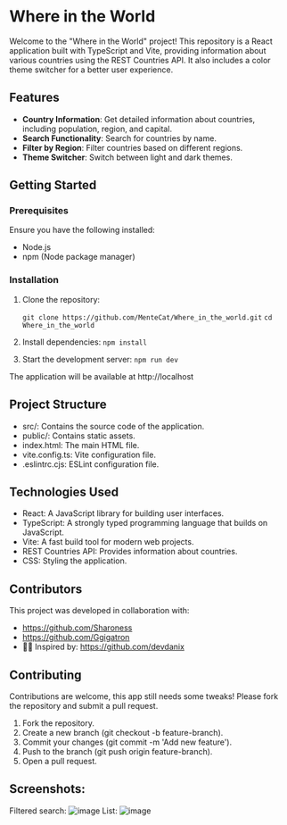 # Where in the World

Welcome to the "Where in the World" project! This repository is a React application built with TypeScript and Vite, providing information about various countries using the REST Countries API. It also includes a color theme switcher for a better user experience.

## Features

- **Country Information**: Get detailed information about countries, including population, region, and capital.
- **Search Functionality**: Search for countries by name.
- **Filter by Region**: Filter countries based on different regions.
- **Theme Switcher**: Switch between light and dark themes.

## Getting Started

### Prerequisites

Ensure you have the following installed:

- Node.js
- npm (Node package manager)

### Installation

1. Clone the repository:
   
   `git clone https://github.com/MenteCat/Where_in_the_world.git`
   `cd Where_in_the_world`
   
3. Install dependencies:
   `npm install`
   
4. Start the development server:
   `npm run dev`

The application will be available at http://localhost

## Project Structure

- src/: Contains the source code of the application.
- public/: Contains static assets.
- index.html: The main HTML file.
- vite.config.ts: Vite configuration file.
- .eslintrc.cjs: ESLint configuration file.

## Technologies Used

- React: A JavaScript library for building user interfaces.
- TypeScript: A strongly typed programming language that builds on JavaScript.
- Vite: A fast build tool for modern web projects.
- REST Countries API: Provides information about countries.
- CSS: Styling the application.

## Contributors

This project was developed in collaboration with:
- https://github.com/Sharoness
- https://github.com/Ggigatron
- 👨‍🏫 Inspired by: https://github.com/devdanix

## Contributing
Contributions are welcome, this app still needs some tweaks! Please fork the repository and submit a pull request.

1. Fork the repository.
2. Create a new branch (git checkout -b feature-branch).
3. Commit your changes (git commit -m 'Add new feature').
4. Push to the branch (git push origin feature-branch).
5. Open a pull request.

## Screenshots: 

Filtered search: ![image](https://github.com/MenteCat/Where_in_the_world/assets/63736914/ab77a2a0-43d2-44ee-9125-c6aea6bf7f5a)
List: ![image](https://github.com/MenteCat/Where_in_the_world/assets/63736914/3bee1df7-8f6f-4e0e-8067-fc97dd00efea)



